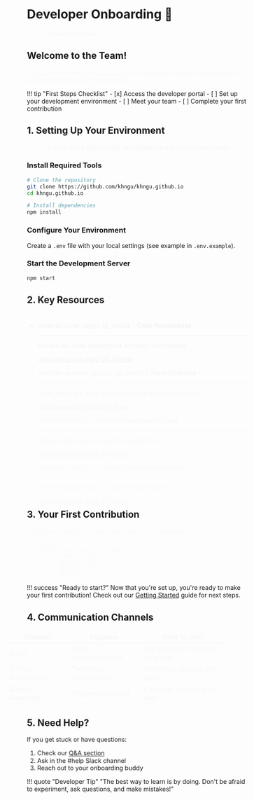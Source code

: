 # Developer Onboarding 🚀

<div style="animation: zoomIn 1.2s;">
<img src="/api/placeholder/1200/250" alt="Onboarding Banner">
</div>

## Welcome to the Team!

<div style="animation: fadeIn 1.5s;">
This guide will help you get up and running quickly with our development environment, tools, and processes.
</div>

!!! tip "First Steps Checklist"
    - [x] Access the developer portal
    - [ ] Set up your development environment
    - [ ] Meet your team
    - [ ] Complete your first contribution

## 1. Setting Up Your Environment

<div style="animation: slideInRight 1s;">
Follow these steps to get your development environment ready:
</div>

<div class="steps" markdown>

### Install Required Tools

```bash
# Clone the repository
git clone https://github.com/khngu/khngu.github.io
cd khngu.github.io

# Install dependencies
npm install
```

### Configure Your Environment

Create a `.env` file with your local settings (see example in `.env.example`).

### Start the Development Server

```bash
npm start
```

</div>

## 2. Key Resources

<div class="grid cards" markdown>

<div style="animation: fadeInUp 0.8s;">

- :material-code-tags:{ .lg .middle } **Code Repositories**

  ---

  Access our code repositories and start contributing

  [:octicons-arrow-right-24: GitHub](https://github.com/khngu)

</div>

<div style="animation: fadeInUp 1.1s;">

- :material-account-group:{ .lg .middle } **Team Structure**

  ---

  Learn about our team structure and find your teammates

  [:octicons-arrow-right-24: Team](team.md)

</div>

<div style="animation: fadeInUp 1.4s;">

- :material-tools:{ .lg .middle } **Development Tools**

  ---

  Discover the tools we use for development

  [:octicons-arrow-right-24: Tools](tools.md)

</div>

<div style="animation: fadeInUp 1.7s;">

- :material-school:{ .lg .middle } **Learning Resources**

  ---

  Access training materials and documentation

  [:octicons-arrow-right-24: Docs](https://github.com/khngu/khngu.github.io/tree/main/docs)

</div>

</div>

## 3. Your First Contribution

<div style="animation: fadeIn 2s;">

We follow a standard GitHub workflow for contributions:

```mermaid
graph LR
    A[Fork Repository] --> B[Create Branch]
    B --> C[Make Changes]
    C --> D[Submit PR]
    D --> E[Review Process]
    E --> F[Merge]
```

</div>

!!! success "Ready to start?"
    Now that you're set up, you're ready to make your first contribution! 
    Check out our [Getting Started](getting-started.md) guide for next steps.

## 4. Communication Channels

<div style="animation: slideInLeft 1.2s;">

| Channel | Purpose | How to Join |
| ------- | ------- | ----------- |
| Slack | Daily communication | Ask your team lead for an invite |
| GitHub Discussions | Technical discussions | Automatic access with repo |
| Weekly Meetings | Progress updates | Calendar invite will be sent |

</div>

## 5. Need Help?

<div style="animation: pulse 2s infinite;">

If you get stuck or have questions:

1. Check our [Q&A section](../qeta)
2. Ask in the #help Slack channel
3. Reach out to your onboarding buddy

</div>

!!! quote "Developer Tip"
    "The best way to learn is by doing. Don't be afraid to experiment, ask questions, and make mistakes!"

<style>
@keyframes fadeIn {
  from { opacity: 0; }
  to { opacity: 1; }
}

@keyframes zoomIn {
  from { transform: scale(0.8); opacity: 0; }
  to { transform: scale(1); opacity: 1; }
}

@keyframes slideInRight {
  from { transform: translateX(50px); opacity: 0; }
  to { transform: translateX(0); opacity: 1; }
}

@keyframes slideInLeft {
  from { transform: translateX(-50px); opacity: 0; }
  to { transform: translateX(0); opacity: 1; }
}

@keyframes fadeInUp {
  from { transform: translateY(20px); opacity: 0; }
  to { transform: translateY(0); opacity: 1; }
}

@keyframes pulse {
  0% { transform: scale(1); }
  50% { transform: scale(1.03); }
  100% { transform: scale(1); }
}
</style>
